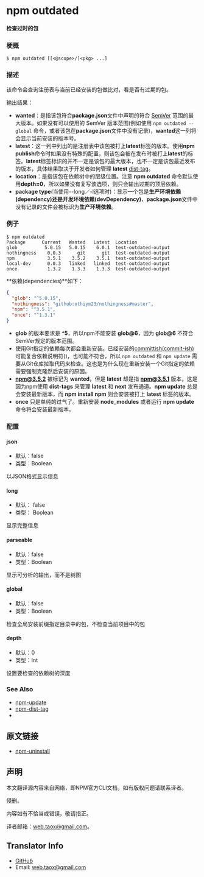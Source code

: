 # npm outdated

**检查过时的包**

### 梗概

```shell
$ npm outdated [[<@scope>/]<pkg> ...]
```

### 描述

该命令会查询注册表与当前已经安装的包做比对，看是否有过期的包。

输出结果：

* **wanted**：是指该包符合**package.json**文件中声明的符合 [SemVer](https://github.com/NinjiaHub/Tools-Tricks/blob/master/npm/documents/getting-started/SemVer.md) 范围的最大版本。如果没有可以使用的 SemVer 版本范围(例如使用 `npm outdated --global` 命令，或者该包在**package.json**文件中没有记录)，**wanted**这一列将会显示当前安装的版本号。
* **latest**：这一列中列出的是注册表中该包被打上**latest**标签的版本。使用**npm publish**命令时如果没有特殊的配置，则该包会被在发布时被打上**latest**的标签。**latest**标签标识的并不一定是该包的最大版本，也不一定是该包最近发布的版本，具体结果取决于开发者如何管理 **latest** [dist-tag](https://github.com/NinjiaHub/NPM-CLI-Commands/blob/master/documents/npm-dist-tag.md)。
* **location**：是指该包在依赖树中的层级位置。注意 **npm outdated** 命令默认使用**depth=0**，所以如果没有复写该选项，则只会输出过期的顶层依赖。
* **package type**(当使用--long／-l选项时)：显示一个包是**生产环境依赖(dependency)**还是**开发环境依赖(devDependency)**，**package.json**文件中没有记录的文件会被标识为**生产环境依赖**。

### 例子

```shell
$ npm outdated
Package      Current   Wanted   Latest  Location
glob          5.0.15   5.0.15    6.0.1  test-outdated-output
nothingness    0.0.3      git      git  test-outdated-output
npm            3.5.1    3.5.2    3.5.1  test-outdated-output
local-dev      0.0.3   linked   linked  test-outdated-output
once           1.3.2    1.3.3    1.3.3  test-outdated-output
```

**依赖(dependencies)**如下：

```package.json
{
  "glob": "^5.0.15",
  "nothingness": "github:othiym23/nothingness#master",
  "npm": "^3.5.1",
  "once": "^1.3.1"
}
```

* **glob** 的版本要求是 **^5**，所以npm不能安装 **glob@6**，因为 **glob@6** 不符合SemVer规定的版本范围。
* 使用Git指定的依赖每次都会重新安装。已经安装的[committish(commit-ish)](https://git-scm.com/docs/gitglossary#def_commit_object)可能复合依赖说明符()，也可能不符合，所以 `npm outdated` 和 `npm update` 需要从Git仓库拉取代码来检查。这也是为什么现在重新安装一个Git指定的依赖需要强制克隆然后安装的原因。
* **npm@3.5.2** 被标记为 **wanted**，但是 **latest** 却是指 **npm@3.5.1** 版本，这是因为npm使用 **dist-tags** 来管理 **latest** 和 **next** 发布通道。**npm update** 总是会安装最新版本，而 **npm install npm** 则会安装被打上 **latest** 标签的版本。
* **once** 只是单纯的过气了。重新安装 **node_modules** 或者运行 **npm update** 命令将会安装最新版本。

### 配置

#### json

* 默认：false
* 类型：Boolean

以JSON格式显示信息

#### long

* 默认： false
* 类型： Boolean

显示完整信息

#### parseable

* 默认：false
* 类型：Boolean

显示可分析的输出，而不是树图

#### global

* 默认：false
* 类型：Boolean

检查全局安装前缀指定目录中的包，不检查当前项目中的包

#### depth

* 默认：0
* 类型：Int

设置要检查的依赖树的深度

### See Also

* [npm-update](https://github.com/NinjiaHub/NPM-CLI-Commands/blob/master/documents/npm-update.md)
* [npm-dist-tag](https://github.com/NinjiaHub/NPM-CLI-Commands/blob/master/documents/npm-dist-tag.md)
* []()

## 原文链接

* [npm-uninstall](https://docs.npmjs.com/cli/outdated)

## 声明

本文翻译源内容来自网络，即NPM官方CLI文档，如有版权问题请联系译者。

侵删。

内容如有不恰当或错误，敬请指正。

译者邮箱：web.taox@gmail.com。

## Translator Info

* [GitHub](https://github.com/Tao-Quixote)
* Email: web.taox@gmail.com
